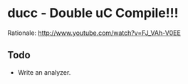 # ducc - Double uC Compile!!!

Rationale: <http://www.youtube.com/watch?v=FJ_VAh-V0EE>

## Todo

 * Write an analyzer.
